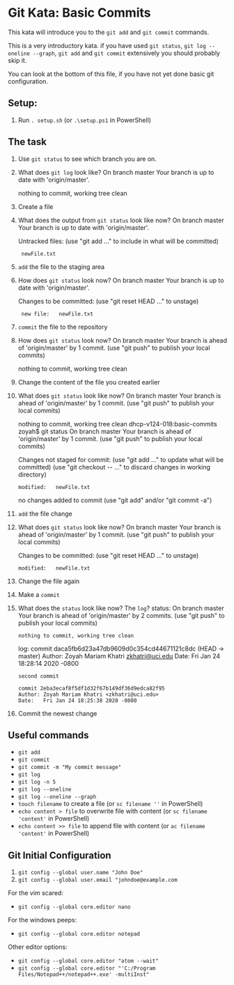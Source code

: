 # Git Kata: Basic Commits
This kata will introduce you to the `git add` and `git commit` commands.

This is a very introductory kata. if you have used `git status`, `git log --oneline --graph`, `git add` and `git commit` extensively you should probably skip it.

You can look at the bottom of this file, if you have not yet done basic git configuration.

## Setup:

1. Run `. setup.sh` (or `.\setup.ps1` in PowerShell)

## The task

1. Use `git status` to see which branch you are on.
2. What does `git log` look like?
    On branch master
    Your branch is up to date with 'origin/master'.

    nothing to commit, working tree clean
3. Create a file
4. What does the output from `git status` look like now?
    On branch master
    Your branch is up to date with 'origin/master'.

    Untracked files:
    (use "git add <file>..." to include in what will be committed)

        newFile.txt

5. `add` the file to the staging area
6. How does `git status` look now?
    On branch master
    Your branch is up to date with 'origin/master'.

    Changes to be committed:
    (use "git reset HEAD <file>..." to unstage)

        new file:   newFile.txt
7. `commit` the file to the repository
8. How does `git status` look now?
    On branch master
    Your branch is ahead of 'origin/master' by 1 commit.
    (use "git push" to publish your local commits)

    nothing to commit, working tree clean
9. Change the content of the file you created earlier
10. What does `git status` look like now?
    On branch master
    Your branch is ahead of 'origin/master' by 1 commit.
    (use "git push" to publish your local commits)

    nothing to commit, working tree clean
    dhcp-v124-018:basic-commits zoyah$ git status
    On branch master
    Your branch is ahead of 'origin/master' by 1 commit.
    (use "git push" to publish your local commits)

    Changes not staged for commit:
    (use "git add <file>..." to update what will be committed)
    (use "git checkout -- <file>..." to discard changes in working directory)

        modified:   newFile.txt

    no changes added to commit (use "git add" and/or "git commit -a")
11. `add` the file change
12. What does `git status` look like now?
    On branch master
    Your branch is ahead of 'origin/master' by 1 commit.
     (use "git push" to publish your local commits)

    Changes to be committed:
    (use "git reset HEAD <file>..." to unstage)

        modified:   newFile.txt
13. Change the file again
14. Make a `commit`
15. What does the `status` look like now? The `log`?
    status:
        On branch master
        Your branch is ahead of 'origin/master' by 2 commits.
        (use "git push" to publish your local commits)

        nothing to commit, working tree clean
    log:
        commit daca5fb6d23a47db9609d0c354cd44671121c8dc (HEAD -> master)
        Author: Zoyah Mariam Khatri <zkhatri@uci.edu>
        Date:   Fri Jan 24 18:28:14 2020 -0800

        second commit

        commit 2eba3ecaf8f5df1d32f67b149df36d9edca82f95
        Author: Zoyah Mariam Khatri <zkhatri@uci.edu>
        Date:   Fri Jan 24 18:25:38 2020 -0800
16. Commit the newest change

## Useful commands
- `git add`
- `git commit`
- `git commit -m "My commit message"`
- `git log`
- `git log -n 5`
- `git log --oneline`
- `git log --oneline --graph`
- `touch filename` to create a file (or `sc filename ''` in PowerShell)
- `echo content > file` to overwrite file with content (or `sc filename 'content'` in PowerShell)
- `echo content >> file` to append file with content (or `ac filename 'content'` in PowerShell)


## Git Initial Configuration
1. `git config --global user.name "John Doe"`
1. `git config --global user.email "johndoe@example.com`

For the vim scared:
- `git config --global core.editor nano`

For the windows peeps:
- `git config --global core.editor notepad`

Other editor options:
- `git config --global core.editor "atom --wait"`
- `git config --global core.editor "'C:/Program Files/Notepad++/notepad++.exe' -multiInst"`

